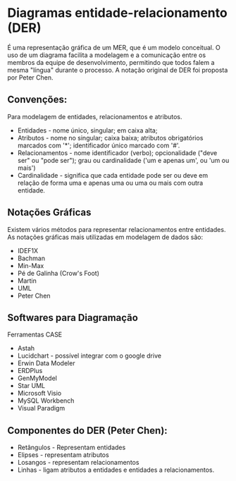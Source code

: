 # Diagramas entidade-relacionamento (DER)

É uma representação gráfica de um MER, que é um modelo conceitual.
O uso de um diagrama facilita a modelagem e a comunicação entre os membros da equipe de desenvolvimento, permitindo que todos falem a mesma "língua" durante o processo. 
A notação original de DER foi proposta por Peter Chen.

## Convenções:

Para modelagem de entidades, relacionamentos e atributos.
* Entidades - nome único, singular; em caixa alta;
* Atributos - nome no singular; caixa baixa; atributos obrigatórios marcados com '*'; identificador único marcado com '#'.
* Relacionamentos - nome identificador (verbo); opcionalidade ("deve ser" ou "pode ser"); grau ou cardinalidade ('um e apenas um', ou 'um ou mais')
* Cardinalidade - significa que cada entidade pode ser ou deve em relação de forma uma e apenas uma ou uma ou mais com outra entidade.

## Notações Gráficas

Existem vários métodos para representar relacionamentos entre entidades.
As notações gráficas mais utilizadas em modelagem de dados são:
* IDEF1X
* Bachman
* Min-Max
* Pé de Galinha (Crow's Foot)
* Martin
* UML
* Peter Chen

## Softwares para Diagramação

Ferramentas CASE

* Astah
* Lucidchart - possível integrar com o google drive
* Erwin Data Modeler
* ERDPlus
* GenMyModel
* Star UML
* Microsoft Visio
* MySQL Workbench
* Visual Paradigm

## Componentes do DER (Peter Chen): 
* Retângulos - Representam entidades
* Elipses - representam atributos 
* Losangos - representam relacionamentos
* Linhas - ligam atributos a entidades e entidades a relacionamentos.

